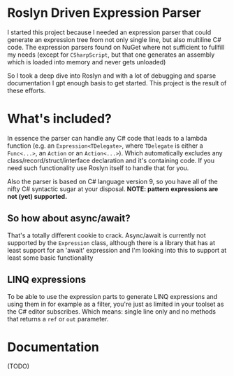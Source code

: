 # Roslyn Driven Expression Parser

I started this project because I needed an expression parser that could generate an expression tree from not only single line, but also multiline C# code. The expression parsers found on NuGet where not sufficient to fullfill my needs (except for `CSharpScript`, but that one generates an assembly which is loaded into memory and never gets unloaded) 

So I took a deep dive into Roslyn and with a lot of debugging and sparse documentation I gpt enough basis to get started. This project is the result of these efforts.

# What's included?

In essence the parser can handle any C# code that leads to a lambda function (e.g. an `Expression<TDelegate>`, where `TDelegate` is either a `Func<...>`, an `Action` or an `Action<...>`). Which automatically excludes any class/record/struct/interface declaration and it's containing code. If you need such functionality use Roslyn itself to handle that for you.

Also the parser is based on C# language version 9, so you have all of the nifty C# syntactic sugar at your disposal. **NOTE: pattern expressions are not (yet) supported.**

## So how about async/await?

That's a totally different cookie to crack. Async/await is currently not supported by the `Expression` class, although there is a library that has at least support for an 'await' expression and I'm looking into this to support at least some basic functionality

## LINQ expressions

To be able to use the expression parts to generate LINQ expressions and using them in for example as a filter, you're just as limited in your toolset as the C# editor subscribes. Which means: single line only and no methods that returns a `ref` or `out` parameter.

# Documentation

(TODO)
